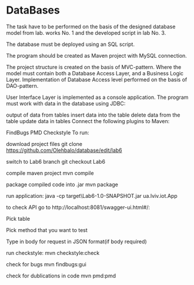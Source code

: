 # DataBases
The task have to be performed on the basis of the designed database model from lab. works No. 1 and the developed script in lab No. 3.

The database must be deployed using an SQL script.

The program should be created as Maven project with MySQL connection.

The project structure is created on the basis of MVC-pattern. Where the model must contain both a Database Access Layer, and a Business Logic Layer. Implementation of Database Access level performed on the basis of DAO-pattern.

User Interface Layer is implemented as a console application. The program must work with data in the database using JDBC:

output of data from tables
insert data into the table
delete data from the table
update data in tables
Connect the following plugins to Maven:

FindBugs
PMD
Checkstyle
To run:

download project files git clone https://github.com/Olehbalo/database/edit/lab6

switch to Lab6 branch git checkout Lab6

compile maven project mvn compile

package compiled code into .jar mvn package

run application: java -cp target\Lab6-1.0-SNAPSHOT.jar ua.lviv.iot.App

to check API go to http://localhost:8081/swagger-ui.html#/:

Pick table

Pick method that you want to test

Type in body for request in JSON format(if body required)

run checkstyle: mvn checkstyle:check

check for bugs mvn findbugs:gui

check for dublications in code mvn pmd:pmd
